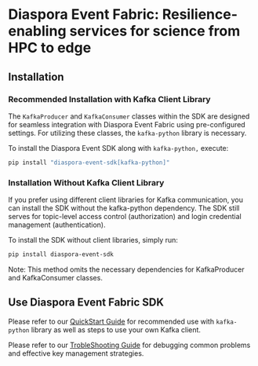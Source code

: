 <h1>Diaspora Event Fabric: Resilience-enabling services for science from HPC to edge</h1>

## Installation
### Recommended Installation with Kafka Client Library
The `KafkaProducer` and `KafkaConsumer` classes within the SDK are designed for seamless integration with Diaspora Event Fabric using pre-configured settings. For utilizing these classes, the `kafka-python` library is necessary.

To install the Diaspora Event SDK along with `kafka-python,` execute:
```bash
pip install "diaspora-event-sdk[kafka-python]"
```

### Installation Without Kafka Client Library
If you prefer using different client libraries for Kafka communication, you can install the SDK without the kafka-python dependency. The SDK still serves for topic-level access control (authorization) and login credential management (authentication).

To install the SDK without client libraries, simply run:
```bash
pip install diaspora-event-sdk
```
Note: This method omits the necessary dependencies for KafkaProducer and KafkaConsumer classes.

## Use Diaspora Event Fabric SDK

Please refer to our [QuickStart Guide](docs/quickstart.md) for recommended use with `kafka-python` library as well as steps to use your own Kafka client.

Please refer to our [TrobleShooting Guide](docs/troubleshooting.md) for debugging common problems and effective key management strategies.